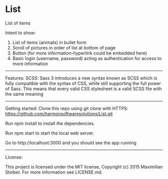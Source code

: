 # List
List of items

Intent to show:
1. List of items (animals) in bullet form
2. Scroll of pictures in order of list at bottom of page
3. Button (for more information-hyperlink could be embedded here)
4. Basic login (username, password) acting as authentication for access to more information  

______________________

Features:
SCSS: Sass 3 introduces a new syntax known as SCSS which is fully compatible with the syntax of CSS, while still supporting the full power of Sass. This means that every valid CSS stylesheet is a valid SCSS file with the same meaning

______________________

Getting started:
Clone this repo using git clone with HTTPS: https://github.com/harmonsoftwaresolutions/List.git 

Run npm install to install the dependencies.

Run npm start to start the local web server.

Go to http://localhost:3000 and you should see the app running

______________________
License: 

This project is licensed under the MIT license, Copyright (c) 2015 Maximilian Stoiber. For more information see LICENSE.md.
